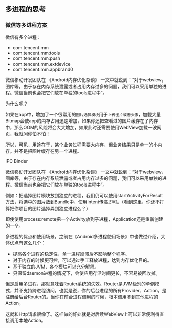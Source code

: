## 多进程的思考

### 微信等多进程方案

微信有多个进程：

* com.tencent.mm
* com.tencent.mm:tools
* com.tencent.mm:push
* com.tencent.mm.extdevice
* com.tencent.mm.appbrand0

微信移动开发团队在 《Android内存优化杂谈》 一文中就说到：“对于webview，图库等，由于存在内存系统泄露或者占用内存过多的问题，我们可以采用单独的进程。微信当前也会把它们放在单独的tools进程中”。

为什么呢？

如果在app中，增加了一个很常用的`图片选择模块`用于`上传图片或者头像`，加载大量Bitmap会使app的内存占用迅速增加，如果你还把查看过的图片缓存在了内存中，那么OOM的风险将会大大增加，如果此时还需要使用WebView加载一波网页，我就问你怕不怕！

所以，可见，用途在于，某个业务过程需要大内存，但业务结果只是单一的小内存。并不是把图片缓存在另一个进程。

IPC Binder



微信移动开发团队在 《Android内存优化杂谈》 一文中就说到：“对于webview，图库等，由于存在内存系统泄露或者占用内存过多的问题，我们可以采用单独的进程。微信当前也会把它们放在单独的tools进程中”。

例如：把选择图片模块放到独立的进程，我们仍可以使用startActivityForResult方法，将选中的图片放到Bundle中，使用Intent传递即可。（看到这里，你还不打算把你项目的图片选择弄到独立进程么？）

即使使用process:remote把一个Activity放到子进程，Application还是重新创建的一个。

多进程的优点和使用场景，之前在《Android多进程使用场景》中也做过介绍，大体优点有这么几个：

- 提高各个进程的稳定性，单一进程崩溃后不影响整个程序。
- 对于内存的时候更可控，可以通过手工释放进程，达到内存优化目的。
- 基于独立的JVM，各个模块可以充分解耦。
- 只保留daemon进程的情况下，会使应用存活时间更长，不容易被回收掉。

但是启用多进程，那就意味着Router系统的失效。Router是JVM级别的单例模式，并不支持跨进程访问。也就是说，你的后台进程的所有Provider、Action，是注册给后台Router的。当你在前台进程调用的时候，根本调用不到其他进程的Action。


这就和Http请求很像了。这样做的好处就是对后续WebView上可以非常便利得直接调用本地Action。

